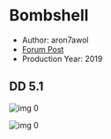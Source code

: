 # Bombshell

* Author: aron7awol
* [Forum Post](https://www.avsforum.com/threads/bass-eq-for-filtered-movies.2995212/post-59322616)
* Production Year: 2019

## DD 5.1

![img 0](https://i.imgur.com/Ets3pII.jpg)

![img 0](https://i.imgur.com/Mxhyj7R.png)

